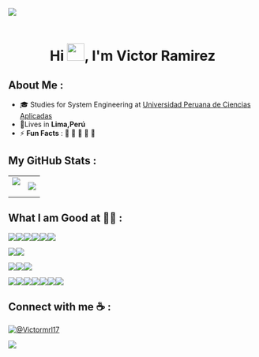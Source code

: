 <img src="https://user-images.githubusercontent.com/73097560/115834477-dbab4500-a447-11eb-908a-139a6edaec5c.gif"><br><br>

<h1 align="center">Hi <img src="https://media.giphy.com/media/hvRJCLFzcasrR4ia7z/giphy.gif" width="35">, I'm Victor Ramirez</h1>

## About Me :

- 🎓 Studies for System Engineering at [Universidad Peruana de Ciencias Aplicadas](https://www.upc.edu.pe/)
- 🏡Lives in **Lima,Perú**
- ⚡ **Fun Facts** : 🍕 🏉 🏏 🎥 🚞

## My GitHub Stats :
<!--- stats & Trophy (start) -->
<p align="center">
  <!--- stats (start) -->
<table align="center">
<tr border="none">
<td width="50%" align="center">
  
  <img  align="center"  src="https://github-readme-stats.vercel.app/api?username=Victormrl17&theme=dark&show_icons=true&count_private=true" />
  <br></br>
</td>

<td width="50%" align="center">

  <img  align="center"  src="https://github-readme-stats.anuraghazra1.vercel.app/api/top-langs/?username=Victormrl17&theme=dark&hide_border=false&no-bg=true&no-frame=true&langs_count=10"/>
  
  </td>
</tr>
</table>
<!--- stats (end) -->




## What I am Good at 🧑‍💻 :



<!-- Frontend -->
<img src="https://img.icons8.com/color/48/000000/html-5--v1.png"/><img src="https://img.icons8.com/color/48/000000/css3.png"/><img src="https://img.icons8.com/color/48/000000/javascript--v1.png"/><img src="https://img.icons8.com/color/48/000000/typescript.png"/><img src="https://img.icons8.com/office/48/000000/react.png"/><img src="https://img.icons8.com/color/48/000000/nextjs.png"/>



<!-- Backend -->
<img src="https://img.icons8.com/color/48/000000/nodejs.png"/><img src="https://img.icons8.com/color/48/000000/express.png"/>



<!-- Databases -->
<img src="https://img.icons8.com/color/48/000000/mysql-logo.png"/><img src="https://img.icons8.com/color/48/000000/mongodb.png"/><img src="https://img.icons8.com/color/48/000000/firebase.png"/>

<!-- Other Tools -->
<img src="https://img.icons8.com/color/48/000000/npm.png"/><img src="https://img.icons8.com/color/48/000000/docker.png"/><img src="https://img.icons8.com/color/48/000000/kubernetes.png"/><img src="https://img.icons8.com/color/48/000000/github.png"/><img src="https://img.icons8.com/color/48/000000/amazon-web-services.png"/><img src="https://img.icons8.com/color/48/000000/react-native.png"/><img src="https://img.icons8.com/color/48/000000/graphql.png"/>


## Connect with me ☕ :


[![@Victormrl17](https://img.icons8.com/fluency/48/000000/linkedin.png )](https://www.linkedin.com/in/victor-ramirez-8049a4193/) 




<img src="https://user-images.githubusercontent.com/73097560/115834477-dbab4500-a447-11eb-908a-139a6edaec5c.gif"><br><br>

